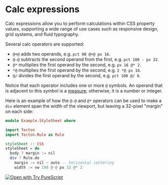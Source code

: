# Calc expressions

Calc expressions allow you to perform calculations within CSS property values, supporting a wide range of use cases such as responsive design, grid systems, and fluid typography.

Several calc operators are supported:
* `@+@` adds two operands, e.g. `pct 90 @+@ px 16`.
* `@-@` subtracts the second operand from the first, e.g. `pct 100 - px 32`.
* `@*` multiplies the first operand by the second, e.g. `px 16 @* 2`.
* `*@` multiplies the first operand by the second, e.g. `2 *@ px 16`.
* `@/` divides the first operand by the second, e.g. `pct 100 @/ 6`.

Notice that each operator includes one or more `@` symbols. An operand that is adjacent to this symbol is a [measure](./values.md#measures); otherwise, it is a number or integer.

Here is an example of how the `@-@` and `@*` operators can be used to make a `div` element span the width of the viewport, but leaving a 32-pixel "margin" on each side:

```haskell
module Example.StyleSheet where

import Tecton
import Tecton.Rule as Rule

styleSheet :: CSS
styleSheet = do
  body ? margin := nil
  div ? Rule.do
    margin := nil ~ auto -- horizontal centering
    width := vw 100 @-@ px 32 @* 2
```

[![Open with Try PureScript](https://shields.io/badge/-Open%20in%20Try%20PureScript-303748?logo=data:image/png;base64,iVBORw0KGgoAAAANSUhEUgAAABAAAAAQCAYAAAAf8/9hAAAAAXNSR0IArs4c6QAAAERlWElmTU0AKgAAAAgAAYdpAAQAAAABAAAAGgAAAAAAA6ABAAMAAAABAAEAAKACAAQAAAABAAAAEKADAAQAAAABAAAAEAAAAAA0VXHyAAAArElEQVQ4EeWRzQ6CMBCECSJnwOfiwN2YmCgn49F49cnrzNLdDFhfQDdpd+fbH2hbVf9lKaUaizZ/PTmSByv53I5AO8FjcQgKWqyXFGrYs0nAFEMAn0wEKARIN45ZSzMNfza1bHu4u2gNOzYIuFDMDnKyc73xN2gOdzv51w2YWKbHbzpTn7sfwQAmH0mIuHe98bzYNho1QGKUYr41n6xkg/atYlRfc0e9Svy+eAM93kRyOW/z2AAAAABJRU5ErkJggg==&style=flat)](https://try.purescript.org/?code=LYewJgrgNgpgBAUQB4ENgAdYDoDKAXAT1hwAsYY84B3MgJxgCgGBLDEWygBXqgjHgAUAVQB2zPABo4YZgGcAxilpgpAgCQBKVQB4AfBo0s2HRADNTMeZQEJzlvIdbp2lACq0CnCPRzzazdGt6EX5aDTgUWTh3T28YX39Ao2cTUVkUCywAYRAYWnlBCBF0ixy8gsNkl2j7EBEqk1dakSwAJWh4SLh22CZZQmIyCjgALhG4LJwcBn6ieKHKAF5pEAY4OAAjcAI4AH44YCUAc2YRUeWxKDXpZgA3Pe6OrDBV9fXD2hOzkYvmKDgAH4RCB4EBwAC04LgJHYzAAXnU8Ch-gURHg8qcjtd1lRmGA8CRznBblQ4ABGAAMFLgAAFwTS4OgkHAAMwAJlpACo4GymIdTqNxrYLFY4KJxAx+WdFtcYl4fH4AngsMFQti4Go4EUSjAyvlGG8NesAETadD0XTaeTgGC6Y1wPRwVV5UjkSjmiiEOCzQZuh26OCmgD01v4lqDHrtQA)
